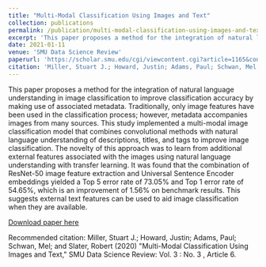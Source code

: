 ```yaml
---
title: "Multi-Modal Classification Using Images and Text"
collection: publications
permalink: /publication/multi-modal-classification-using-images-and-text
excerpt: 'This paper proposes a method for the integration of natural language understanding in image classification to improve classification accuracy by making use of associated metadata.'
date: 2021-01-11
venue: 'SMU Data Science Review'
paperurl: 'https://scholar.smu.edu/cgi/viewcontent.cgi?article=1165&context=datasciencereview'
citation: 'Miller, Stuart J.; Howard, Justin; Adams, Paul; Schwan, Mel; and Slater, Robert (2020) "Multi-Modal Classification Using Images and Text," SMU Data Science Review: Vol. 3 : No. 3 , Article 6..'
---
```

This paper proposes a method for the integration of natural language understanding in image classification to improve classification accuracy by making use of associated metadata.
Traditionally, only image features have been used in the classification process; however, metadata accompanies images from many sources.
This study implemented a multi-modal image classification model that combines convolutional methods with natural language understanding of descriptions, titles, and tags to improve image classification. 
The novelty of this approach was to learn from additional external features associated with the images using natural language understanding with transfer learning. 
It was found that the combination of ResNet-50 image feature extraction and Universal Sentence Encoder embeddings yielded a Top 5 error rate of 73.05% and Top 1 error rate of 54.65%, which is an improvement of 1.56% on benchmark results. 
This suggests external text features can be used to aid image classification when they are available.

[Download paper here](https://scholar.smu.edu/cgi/viewcontent.cgi?article=1165&context=datasciencereview)

Recommended citation: Miller, Stuart J.; Howard, Justin; Adams, Paul; Schwan, Mel; and Slater, Robert (2020) "Multi-Modal Classification Using Images and Text," SMU Data Science Review: Vol. 3 : No. 3 , Article 6.